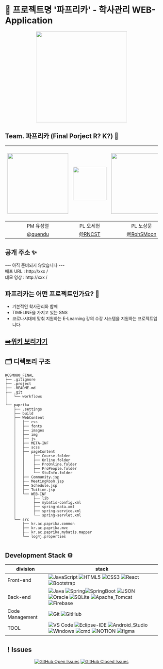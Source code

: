 <h1 title>👋 프로젝트명 '파프리카' - 학사관리 WEB-Application </h1>


<p align="center">
<img src="https://user-images.githubusercontent.com/76672259/120166994-2d5da100-c238-11eb-9871-bf15c8470cea.png" width=300>
</p>


</div>

## Team. 파프리카 (Final Porject R? K?) 🎲



|<img width=200 src="https://media.giphy.com/media/pOKrXLf9N5g76/giphy.gif"/>|<img src="https://media.giphy.com/media/2uxqZNcoAxujRtJ0ET/giphy.gif" height=110/>|<img src="https://media.giphy.com/media/905GG7MjDw61q/giphy.gif" width=200/>|<img src="https://media.giphy.com/media/ZErseTwcpamCiDlaHK/giphy.gif" width=110/>|<img src="https://media.giphy.com/media/2IGcITcJg09VK/giphy.gif" width=200px/>|<img src="https://media.giphy.com/media/UCprsZ3qxwzPa/giphy.gif" width=240/>|<img src="https://media.giphy.com/media/xT1XGzXhVgWRLN1Cco/giphy.gif" width=200/>|
|:-:|:-:|:-:|:-:|:-:|:-:|:-:|
|PM 유성열|PL 오세현|PL 노상문|CREW 장해리|CREW 최진규|CREW 강찬영|CREW 박정호|
| [@guendu](https://github.com/geundu) | [@RNCST](https://github.com/RNCST) | [@RohSMoon](https://github.com/RohSMoon)  | [@haeri1127](https://github.com/haeri1127)  | [@cjk3469](https://github.com/cjk3469) | [@kangchanyoung](https://github.com/KANGCHANYOUNG) | [@kappleword](https://github.com/kappleword)




## 공개 주소 ✨

--- 아직 준비되지 않았습니다 ---
<br>
배포 URL : http://xxx /<br>
데모 영상 : http://xxx / 


## 파프리카는 어떤 프로젝트인가요? 🐥
- 기본적인 학사관리와 함께 
- TIMELINE을 가지고 있는 SNS
- 코로나시대에 맞춰 지원하는 E-Learning 강의 수강 시스템을 지원하는 프로젝트입니다.

## [➡️위키 보러가기 ](https://github.com/geundu/KOSMO80_FINAL/wiki)




## 🗂 디렉토리 구조

```text
KOSMO80_FINAL
├── .gitignore
├── .project
├── .README.md
├── .git
│   └── workflows
│
└── paprika
    ├── .settings
    ├── build
    ├── WebContent
    │   ├── css
    │   ├── fonts
    │   ├── images
    │   ├── img
    │   ├── js
    │   ├── META-INF
    │   ├── scss
    │   ├── pageContent
    │   │    ├── Course.folder
    │   │    ├── Online.folder
    │   │    ├── ProOnline.folder
    │   │    ├── ProPeople.folder
    │   │    └── StuInfo.folder
    │   ├── Community.jsp
    │   ├── MeetingRoom.jsp
    │   ├── Schedule.jsp
    │   ├── Tuition.jsp
    │   └── WEB-INF
    │        ├── lib
    │        ├── mybatis-config.xml
    │        ├── spring-data.xml
    │        ├── spring-service.xml
    │        └── spring-servlet.xml
    └── src
        ├── kr.ac.paprika.common 
        ├── kr.ac.paprika.mvc
        ├── kr.ac.paprika.mybatis.mapper
        └── log4j.properties


```

## Development Stack ⚙️

| division        | stack                             |
| --------------- | --------------------------------- |
| Front-end       | ![JavaScript](https://img.shields.io/badge/-JavaScript-%23F7DF1C?style=flat-square&logo=javascript&logoColor=000000&labelColor=%23F7DF1C&color=%23FFCE5A) ![HTML5](https://img.shields.io/badge/-HTML5-%23E44D27?style=flat-square&logo=html5&logoColor=ffffff) ![CSS3](https://img.shields.io/badge/-CSS3-%231572B6?style=flat-square&logo=css3) ![React](https://img.shields.io/badge/-React-61DAFB?style=flat-square&logo=react&logoColor=ffffff) ![Bootstrap](https://img.shields.io/badge/-Bootstrap-7952B3?style=flat-square&logo=Bootstrap&logoColor=ffffff) |
| Back-end        | ![Java](http://img.shields.io/badge/-Java-5B4638?style=flat-square&logo=java&logoColor=ffffff) ![Spring](http://img.shields.io/badge/-Spring-6DB33F?style=flat-square&logo=Spring&logoColor=ffffff)![SpringBoot](http://img.shields.io/badge/-SpringBoot-6DB33F?style=flat-square&logo=Spring-boot&logoColor=ffffff) ![JSON](https://img.shields.io/badge/-JSON-000000?style=flat-square&logo=JSON) ![Oracle](https://img.shields.io/badge/-Oracle-F80000?style=flat-square&logo=Oracle) ![SQLite](https://img.shields.io/badge/-Toad_For_Oracle-003B57?style=flat-square&logo=SQLite) ![Apache_Tomcat](https://img.shields.io/badge/-Apache_Tomcat-F8DC75?style=flat-square&logo=apache-tomcat&logoColor=181717) ![Firebase](https://img.shields.io/badge/-Firebase-FFCA28?style=flat-square&logo=Firebase&logoColor=181717)|
| Code Management | ![Git](https://img.shields.io/badge/-Git-%23F05032?style=flat-square&logo=git&logoColor=%23ffffff) ![GitHub](https://img.shields.io/badge/-GitHub-181717?style=flat-square&logo=github)|
| TOOL            | ![VS Code](http://img.shields.io/badge/-VS%20Code-007ACC?style=flat-square&logo=visual-studio-code&logoColor=ffffff) ![Eclipse-IDE](http://img.shields.io/badge/-Eclipse-2C2255?style=flat-square&logo=eclipse&logoColor=ffffff) ![Android_Studio](http://img.shields.io/badge/-AndroidStudio-3DDC84?style=flat-square&logo=android-studio&logoColor=ffffff)![Windows](http://img.shields.io/badge/-Windows-0078D6?style=flat-square&logo=windows&logoColor=ffffff) ![cmd](http://img.shields.io/badge/-cmder-5391FE?style=flat-square&logo=powershell&logoColor=ffffff) ![NOTION](https://img.shields.io/badge/-Notion-000000?style=flat-square&logo=Notion) ![figma](https://img.shields.io/badge/-Figma-F24E1E?style=flat-square&logo=Figma&logoColor=ffffff) |

## ！Issues

<div align="center">
  
[![GitHub Open Issues](https://img.shields.io/github/issues-raw/geundu/KOSMO80_FINAL?color=green)](https://github.com/geundu/KOSMO80_FINAL/issues)
[![GitHub Closed Issues](https://img.shields.io/github/issues-closed-raw/geundu/KOSMO80_FINAL?color=red)](https://github.com/geundu/KOSMO80_FINAL/issues)

